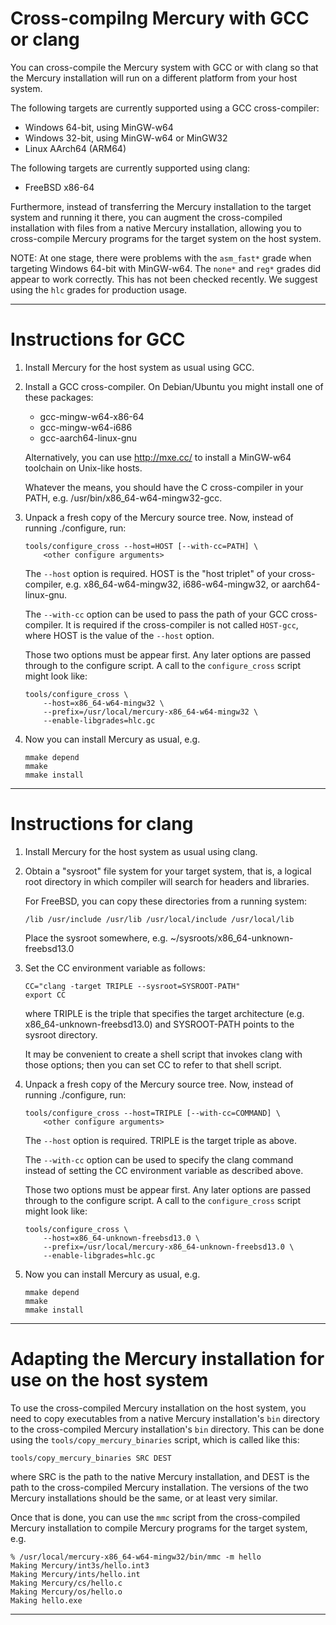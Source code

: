 Cross-compilng Mercury with GCC or clang
========================================

You can cross-compile the Mercury system with GCC or with clang so that the
Mercury installation will run on a different platform from your host system.

The following targets are currently supported using a GCC cross-compiler:

  * Windows 64-bit, using MinGW-w64
  * Windows 32-bit, using MinGW-w64 or MinGW32
  * Linux AArch64 (ARM64)

The following targets are currently supported using clang:

  * FreeBSD x86-64

Furthermore, instead of transferring the Mercury installation to the target
system and running it there, you can augment the cross-compiled installation
with files from a native Mercury installation, allowing you to cross-compile
Mercury programs for the target system on the host system.

NOTE: At one stage, there were problems with the `asm_fast*` grade when
targeting Windows 64-bit with MinGW-w64. The `none*` and `reg*` grades did
appear to work correctly. This has not been checked recently. We suggest using
the `hlc` grades for production usage.

-----------------------------------------------------------------------------

Instructions for GCC
====================

 1. Install Mercury for the host system as usual using GCC.

 2. Install a GCC cross-compiler.
    On Debian/Ubuntu you might install one of these packages:

      - gcc-mingw-w64-x86-64
      - gcc-mingw-w64-i686
      - gcc-aarch64-linux-gnu

    Alternatively, you can use <http://mxe.cc/> to install a MinGW-w64
    toolchain on Unix-like hosts.

    Whatever the means, you should have the C cross-compiler in your PATH,
    e.g. /usr/bin/x86_64-w64-mingw32-gcc.

 3. Unpack a fresh copy of the Mercury source tree.
    Now, instead of running ./configure, run:

        tools/configure_cross --host=HOST [--with-cc=PATH] \
            <other configure arguments>

    The `--host` option is required. HOST is the "host triplet" of your
    cross-compiler, e.g. x86_64-w64-mingw32, i686-w64-mingw32, or
    aarch64-linux-gnu.

    The `--with-cc` option can be used to pass the path of your GCC
    cross-compiler. It is required if the cross-compiler is not called
    `HOST-gcc`, where HOST is the value of the `--host` option.

    Those two options must be appear first. Any later options are passed
    through to the configure script. A call to the `configure_cross` script
    might look like:

        tools/configure_cross \
            --host=x86_64-w64-mingw32 \
            --prefix=/usr/local/mercury-x86_64-w64-mingw32 \
            --enable-libgrades=hlc.gc

 4. Now you can install Mercury as usual, e.g.

        mmake depend
        mmake
        mmake install

-----------------------------------------------------------------------------

Instructions for clang
======================

 1. Install Mercury for the host system as usual using clang.

 2. Obtain a "sysroot" file system for your target system, that is,
    a logical root directory in which compiler will search for headers and
    libraries.

    For FreeBSD, you can copy these directories from a running system:

        /lib /usr/include /usr/lib /usr/local/include /usr/local/lib

    Place the sysroot somewhere, e.g. ~/sysroots/x86_64-unknown-freebsd13.0

 3. Set the CC environment variable as follows:

        CC="clang -target TRIPLE --sysroot=SYSROOT-PATH"
        export CC

    where TRIPLE is the triple that specifies the target architecture
    (e.g. x86_64-unknown-freebsd13.0) and SYSROOT-PATH points to the sysroot
    directory.

    It may be convenient to create a shell script that invokes clang with those
    options; then you can set CC to refer to that shell script.

 4. Unpack a fresh copy of the Mercury source tree.
    Now, instead of running ./configure, run:

        tools/configure_cross --host=TRIPLE [--with-cc=COMMAND] \
            <other configure arguments>

    The `--host` option is required. TRIPLE is the target triple as above.

    The `--with-cc` option can be used to specify the clang command instead of
    setting the CC environment variable as described above.

    Those two options must be appear first. Any later options are passed
    through to the configure script. A call to the `configure_cross` script
    might look like:

        tools/configure_cross \
            --host=x86_64-unknown-freebsd13.0 \
            --prefix=/usr/local/mercury-x86_64-unknown-freebsd13.0 \
            --enable-libgrades=hlc.gc

 5. Now you can install Mercury as usual, e.g.

        mmake depend
        mmake
        mmake install

-----------------------------------------------------------------------------

Adapting the Mercury installation for use on the host system
============================================================

To use the cross-compiled Mercury installation on the host system,
you need to copy executables from a native Mercury installation's `bin`
directory to the cross-compiled Mercury installation's `bin` directory.
This can be done using the `tools/copy_mercury_binaries` script,
which is called like this:

    tools/copy_mercury_binaries SRC DEST

where SRC is the path to the native Mercury installation,
and DEST is the path to the cross-compiled Mercury installation.
The versions of the two Mercury installations should be the same,
or at least very similar.

Once that is done, you can use the `mmc` script from the cross-compiled Mercury
installation to compile Mercury programs for the target system, e.g.

    % /usr/local/mercury-x86_64-w64-mingw32/bin/mmc -m hello
    Making Mercury/int3s/hello.int3
    Making Mercury/ints/hello.int
    Making Mercury/cs/hello.c
    Making Mercury/os/hello.o
    Making hello.exe

-----------------------------------------------------------------------------

